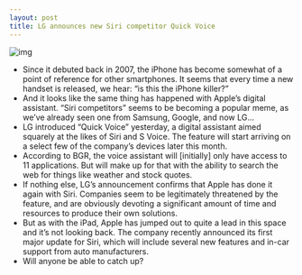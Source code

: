 ```yaml
---
layout: post
title: LG announces new Siri competitor Quick Voice
---
```

![img](http://media.idownloadblog.com/wp-content/uploads/2012/06/lg-quick-voice.jpeg)
* Since it debuted back in 2007, the iPhone has become somewhat of a point of reference for other smartphones. It seems that every time a new handset is released, we hear: “is this the iPhone killer?”
* And it looks like the same thing has happened with Apple’s digital assistant. “Siri competitors” seems to be becoming a popular meme, as we’ve already seen one from Samsung, Google, and now LG…
* LG introduced “Quick Voice” yesterday, a digital assistant aimed squarely at the likes of Siri and S Voice. The feature will start arriving on a select few of the company’s devices later this month.
* According to BGR, the voice assistant will [initially] only have access to 11 applications. But will make up for that with the ability to search the web for things like weather and stock quotes.
* If nothing else, LG’s announcement confirms that Apple has done it again with Siri. Companies seem to be legitimately threatened by the feature, and are obviously devoting a significant amount of time and resources to produce their own solutions.
* But as with the iPad, Apple has jumped out to quite a lead in this space and it’s not looking back. The company recently announced its first major update for Siri, which will include several new features and in-car support from auto manufacturers.
* Will anyone be able to catch up?

